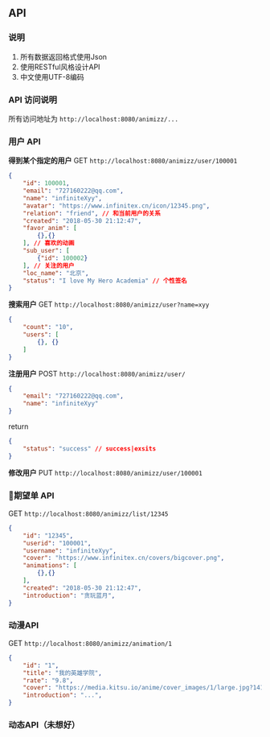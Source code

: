 ## API

### 说明
1. 所有数据返回格式使用Json
1. 使用RESTful风格设计API
1. 中文使用UTF-8编码

### API 访问说明
所有访问地址为 `http://localhost:8080/animizz/...`

### 用户 API
**得到某个指定的用户**
GET `http://localhost:8080/animizz/user/100001`

```json
{
    "id": 100001,
    "email": "727160222@qq.com",
    "name": "infiniteXyy",
    "avatar": "https://www.infinitex.cn/icon/12345.png",
    "relation": "friend", // 和当前用户的关系
    "created": "2018-05-30 21:12:47",
    "favor_anim": [
        {},{}
    ], // 喜欢的动画
    "sub_user": [
        {"id": 100002}
    ], // 关注的用户
    "loc_name": "北京",
    "status": "I love My Hero Academia" // 个性签名
}
```
**搜索用户**
GET `http://localhost:8080/animizz/user?name=xyy`
```json
{
    "count": "10",
    "users": [
        {}, {}
    ]
}
```
**注册用户**
POST `http://localhost:8080/animizz/user/`
```json
{
    "email": "727160222@qq.com",
    "name": "infiniteXyy"
}
```
return
```json
{
    "status": "success" // success|exsits
}
```
**修改用户**
PUT `http://localhost:8080/animizz/user/100001`

### 期望单 API
GET `http://localhost:8080/animizz/list/12345`
```json
{
    "id": "12345",
    "userid": "100001",
    "username": "infiniteXyy",
    "cover": "https://www.infinitex.cn/covers/bigcover.png",
    "animations": [
        {},{}
    ],
    "created": "2018-05-30 21:12:47",
    "introduction": "贪玩蓝月",
}
```

### 动漫API
GET `http://localhost:8080/animizz/animation/1`
```json
{
    "id": "1",
    "title": "我的英雄学院",
    "rate": "9.8",
    "cover": "https://media.kitsu.io/anime/cover_images/1/large.jpg?1416336000",
    "introduction": "...",
}
```

### 动态API（未想好）
